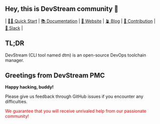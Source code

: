 ## Hey, this is DevStream community 👋

| [👩‍💻 Quick Start](https://github.com/devstream-io/devstream#quick-start) | [📚 Documentation](https://docs.devstream.io) | [👀 Website](https://www.devstream.io) | [🪴 Blog](https://blog.devstream.io) | [🙋‍ Contribution](https://github.com/devstream-io/devstream#contribute) | [🙌 Slack](https://join.slack.com/t/devstream-io/shared_invite/zt-16tb0iwzr-krcFGYRN7~Vv1suGZjdv4w) |

## TL;DR

DevStream (CLI tool named dtm) is an open-source DevOps toolchain manager.

## Greetings from DevStream PMC

**Happy hacking, buddy!**

Please give us feedback through GitHub issues if you encounter any difficulties.

<font color='red'>We guarantee that you will receive unrivaled help from our passionate community!</font>
